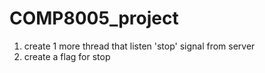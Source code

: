 # COMP8005_project

1) create 1 more thread that listen 'stop' signal from server
2) create a flag for stop
